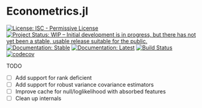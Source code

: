 # Econometrics.jl

[![License: ISC - Permissive License](https://img.shields.io/badge/License-ISC-green.svg)](https://img.shields.io/badge/License-ISC-green.svg)
[![Project Status: WIP – Initial development is in progress, but there has not yet been a stable, usable release suitable for the public.](https://www.repostatus.org/badges/latest/wip.svg)](https://www.repostatus.org/#wip)
[![Documentation: Stable](https://img.shields.io/badge/docs-stable-blue.svg)](https://nosferican.github.io/Econometrics.jl/stable)
[![Documentation: Latest](https://img.shields.io/badge/docs-latest-blue.svg)](https://nosferican.github.io/Econometrics.jl/latest)
[![Build Status](https://travis-ci.org/nosferican/Bioequivalence.jl.svg?branch=master)](https://travis-ci.org/nosferican/Econometrics.jl)
[![codecov](https://codecov.io/gh/nosferican/Bioequivalence.jl/branch/master/graph/badge.svg)](https://codecov.io/gh/nosferican/Econometrics.jl)

TODO

- [ ] Add support for rank deficient
- [ ] Add support for robust variance covariance estimators
- [ ] Improve cache for null/loglikelihood with absorbed features
- [ ] Clean up internals

